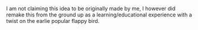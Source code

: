 I am not claiming this idea to be originally made by me, I however did remake this from the ground up as a learning/educational experience with a twist on the earlie popular flappy bird.

